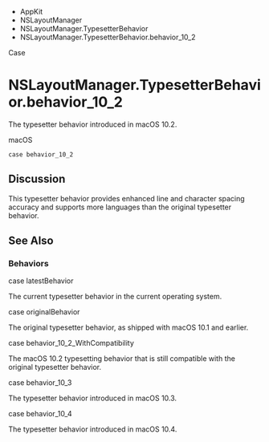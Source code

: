 

- AppKit
- NSLayoutManager
- NSLayoutManager.TypesetterBehavior
-  NSLayoutManager.TypesetterBehavior.behavior_10_2 

Case

# NSLayoutManager.TypesetterBehavior.behavior_10_2

The typesetter behavior introduced in macOS 10.2.

macOS

``` source
case behavior_10_2
```

## Discussion

This typesetter behavior provides enhanced line and character spacing accuracy and supports more languages than the original typesetter behavior.

## See Also

### Behaviors

case latestBehavior

The current typesetter behavior in the current operating system.

case originalBehavior

The original typesetter behavior, as shipped with macOS 10.1 and earlier.

case behavior_10_2_WithCompatibility

The macOS 10.2 typesetting behavior that is still compatible with the original typesetter behavior.

case behavior_10_3

The typesetter behavior introduced in macOS 10.3.

case behavior_10_4

The typesetter behavior introduced in macOS 10.4.

